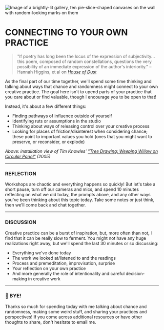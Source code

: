 ![Image of a brightly-lit gallery, ten pie-slice-shaped canvases on the wall with random-looking marks on them](https://raw.githubusercontent.com/jeffThompson/ChanceAndRandomness-TransartInstitute/main/ImagesAndMedia/ActivityHeaders/TimKnowles-TreeDrawing-Install-2005.jpg)

# CONNECTING TO YOUR OWN PRACTICE  

> "If poetry has long been the locus of the expression of subjectivity... this poem, composed of random constellations, questions the very possibility of an immediate expression of the author's interiority." – Hannah Higgins, et al on [*House of Dust*](https://www.x-traonline.org/article/objectpoems-alison-knowless-feminist-architexure)  

As the final part of our time together, we'll spend some time thinking and talking about ways that chance and randomness might connect to your own creative practice. The goal here isn't to upend parts of your practice that you care about or find valuable, though I encourage you to be open to that!

Instead, it's about a few different things:  
* Finding pathways of influence outside of yourself  
* Identifying ruts or assumptions in the studio  
* Thinking about ways of releasing control over your creative process  
* Looking for places of friction/disinterest when considering chance; these point to important values you hold (ones that you might want to preserve, or reconsider, or explode)  

*Above: installation view of Tim Knowles' ["Tree Drawing: Weeping Willow on Circular Panel"](http://www.timknowles.co.uk/Work/TreeDrawings/CircularWeepingWillow/tabid/266/Default.aspx) (2005)*

***

### REFLECTION  
Workshops are chaotic and everything happens so quickly! But let's take a short pause, turn off our cameras and mics, and spend 10 minutes reflecting on what we did today, the prompts above, and any other ways you've been thinking about this topic today. Take some notes or just think, then we'll come back and chat together.

***

### DISCUSSION  
Creative practice can be a burst of inspiration, but, more often than not, I find that it can be really slow to ferment. You might not have any huge realizations right away, but we'll spend the last 30 minutes or so discussing: 

* Everything we've done today  
* The work we looked at/listened to and the readings  
* Process and premeditation, improvisation, surprise  
* Your reflection on your own practice  
* And more generally the role of intentionality and careful decision-making in creative work  

***

### 👋 BYE!  
Thanks so much for spending today with me talking about chance and randomness, making some weird stuff, and sharing your practices and perspectives! If you come across additional resources or have other thoughts to share, don't hesitate to email me.

